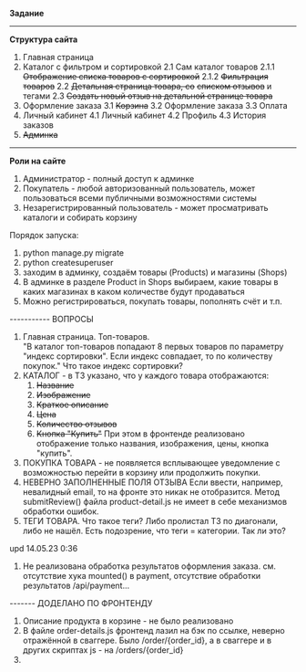 **Задание**

<hr>

**Структура сайта**
1. Главная страница
2. Каталог с фильтром и сортировкой
    2.1 Сам каталог товаров
        2.1.1 ~~Отображение списка товаров с сортировкой~~
        2.1.2 ~~Фильтрация товаров~~
    2.2 ~~Детальная страница товара, со~~ ~~списком отзывов~~ и тегами
    2.3 ~~Создать новый отзыв на детальной странице товара~~
3. Оформление заказа
    3.1 ~~Корзина~~
    3.2 Оформление заказа
    3.3 Оплата
4. Личный кабинет
    4.1 Личный кабинет
    4.2 Профиль
    4.3 История заказов
5. ~~Админка~~


<hr>

**Роли на сайте**

1. Администратор - полный доступ к админке
2. Покупатель - любой авторизованный пользователь, может пользоваться
 всеми публичными возможностями системы
3. Незарегистрированный пользователь - может просматривать каталоги
 и собирать корзину

Порядок запуска:
1. python manage.py migrate
2. python createsuperuser
3. заходим в админку, создаём товары (Products) и магазины (Shops)
4. В админке в разделе Product in Shops выбираем, какие товары в каких магазинах в каком количестве будут продаваться
5. Можно регистрироваться, покупать товары, пополнять счёт и т.п.

----------- ВОПРОСЫ
1. Главная страница. Топ-товаров.   
"В каталог топ-товаров попадают 8 первых товаров 
по параметру "индекс сортировки". Если индекс совпадает, то по количеству
покупок." Что такое индекс сортировки? 
2. КАТАЛОГ - в ТЗ указано, что у каждого товара отображаются:
   1. ~~Название~~
   2. ~~Изображение~~
   3. ~~Краткое описание~~
   4. ~~Цена~~
   5. ~~Количество отзывов~~
   6. ~~Кнопка "Купить"~~
   При этом в фронтенде реализовано отображение только названия, изображения, цены, кнопка "купить".
3. ПОКУПКА ТОВАРА - не появляется всплывающее уведомление с возможностью
перейти в корзину или продолжить покупки.
4. НЕВЕРНО ЗАПОЛНЕННЫЕ ПОЛЯ ОТЗЫВА
Если ввести, например, невалидный email, то на фронте это никак не отобразится.
Метод submitReview() файла product-detail.js не имеет в себе механизмов обработки ошибок.
5. ТЕГИ ТОВАРА. Что такое теги? Либо пролистал ТЗ по диагонали, либо не нашёл.
Есть подозрение, что теги = категории. Так ли это?


upd 14.05.23 0:36
1. Не реализована обработка результатов оформления заказа.
см. отсутствие хука mounted() в payment, отсутствие обработки результатов /api/payment...

------- ДОДЕЛАНО ПО ФРОНТЕНДУ
1. Описание продукта в корзине - не было реализовано
2. В файле order-details.js фронтенд лазил на бэк по ссылке, неверно отражённой в сваггере.
Было /order/{order_id}, а в сваггере и в других скриптах js - на /orders/{order_id} 
3. 